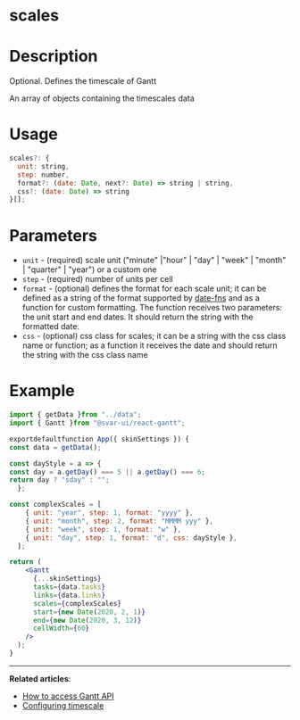 # scales

# **Description**

Optional. Defines the timescale of Gantt

An array of objects containing the timescales data

# **Usage**

```jsx
scales?: {
  unit: string,
  step: number,
  format?: (date: Date, next?: Date) => string | string,
  css?: (date: Date) => string
}[];

```

# **Parameters**

- `unit` - (required) scale unit ("minute" |"hour" | "day" | "week" | "month" | "quarter" | "year") or a custom one
- `step` - (required) number of units per cell
- `format` - (optional) defines the format for each scale unit; it can be defined as a string of the format supported by [date-fns](https://date-fns.org/v2.29.3/docs/format) and as a function for custom formatting. The function receives two parameters: the unit start and end dates. It should return the string with the formatted date.
- `css` - (optional) css class for scales; it can be a string with the css class name or function; as a function it receives the date and should return the string with the css class name

# **Example**

```jsx
import { getData }from "../data";
import { Gantt }from "@svar-ui/react-gantt";

exportdefaultfunction App({ skinSettings }) {
const data = getData();

const dayStyle = a => {
const day = a.getDay() === 5 || a.getDay() === 6;
return day ? "sday" : "";
  };

const complexScales = [
    { unit: "year", step: 1, format: "yyyy" },
    { unit: "month", step: 2, format: "MMMM yyy" },
    { unit: "week", step: 1, format: "w" },
    { unit: "day", step: 1, format: "d", css: dayStyle },
  ];

return (
    <Gantt
      {...skinSettings}
      tasks={data.tasks}
      links={data.links}
      scales={complexScales}
      start={new Date(2020, 2, 1)}
      end={new Date(2020, 3, 12)}
      cellWidth={60}
    />
  );
}

```

---

**Related articles**:

- [How to access Gantt API](https://docs.svar.dev/react/gantt/api/how_to_access_api)
- [Configuring timescale](https://docs.svar.dev/react/gantt/guides/configuration/configure_scales)